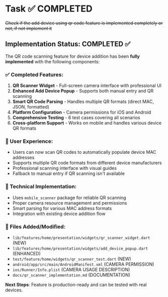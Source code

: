 # Task ✅ COMPLETED
~~Check if the add device using qr code feature is implemented completely or not, if not implement it~~

## Implementation Status: COMPLETED ✅

The QR code scanning feature for device addition has been **fully implemented** with the following components:

### ✅ Completed Features:
1. **QR Scanner Widget** - Full-screen camera interface with professional UI
2. **Enhanced Add Device Popup** - Supports both manual entry and QR scanning
3. **Smart QR Code Parsing** - Handles multiple QR formats (direct MAC, JSON, formatted)
4. **Platform Configuration** - Camera permissions for iOS and Android
5. **Comprehensive Testing** - 6 test cases covering all scenarios
6. **Cross-platform Support** - Works on mobile and handles various device QR formats

### 📱 User Experience:
- Users can now scan QR codes to automatically populate device MAC addresses
- Supports multiple QR code formats from different device manufacturers
- Professional scanning interface with visual guides
- Fallback to manual entry if QR scanning isn't available

### 🔧 Technical Implementation:
- Uses `mobile_scanner` package for reliable QR scanning
- Proper camera resource management and permissions
- Smart parsing for various MAC address formats
- Integration with existing device addition flow

### 📂 Files Added/Modified:
- `lib/features/home/presentation/widgets/qr_scanner_widget.dart` (NEW)
- `lib/features/home/presentation/widgets/add_device_popup.dart` (ENHANCED)
- `test/feature/home/widgets/qr_scanner_test.dart` (NEW)
- `android/app/src/main/AndroidManifest.xml` (CAMERA PERMISSION)
- `ios/Runner/Info.plist` (CAMERA USAGE DESCRIPTION)
- `docs/qr_scanner_implementation.md` (DOCUMENTATION)

**Next Steps**: Feature is production-ready and can be tested with real devices.
